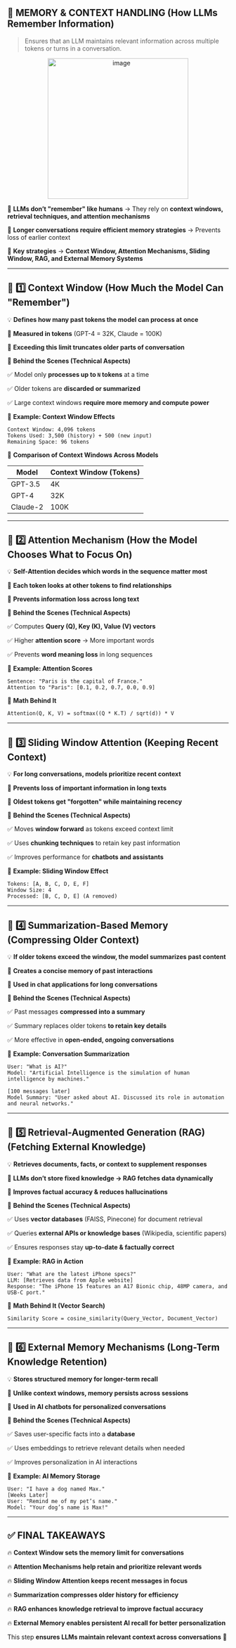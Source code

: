 ## **🚀 MEMORY & CONTEXT HANDLING (How LLMs Remember Information)**

> Ensures that an LLM maintains relevant information across multiple tokens or turns in a conversation.
>
<p align="center">
  <img width="320" alt="image" src="https://github.com/user-attachments/assets/68f021c4-6f99-40e8-bc0d-fc70e1724953" />
</p>


🔹 **LLMs don’t "remember" like humans** → They rely on **context windows, retrieval techniques, and attention mechanisms**

🔹 **Longer conversations require efficient memory strategies** → Prevents loss of earlier context

🔹 **Key strategies** → **Context Window, Attention Mechanisms, Sliding Window, RAG, and External Memory Systems**

---

## **📌 1️⃣ Context Window (How Much the Model Can "Remember")**

💡 **Defines how many past tokens the model can process at once**

🔹 **Measured in tokens** (GPT-4 = 32K, Claude = 100K)

🔹 **Exceeding this limit truncates older parts of conversation**

📌 **Behind the Scenes (Technical Aspects)**

✅ Model only **processes up to `N` tokens** at a time

✅ Older tokens are **discarded or summarized**

✅ Large context windows **require more memory and compute power**

📌 **Example: Context Window Effects**

```
Context Window: 4,096 tokens
Tokens Used: 3,500 (history) + 500 (new input)
Remaining Space: 96 tokens

```

📌 **Comparison of Context Windows Across Models**

| **Model** | **Context Window (Tokens)** |
| --- | --- |
| GPT-3.5 | 4K |
| GPT-4 | 32K |
| Claude-2 | 100K |

---

## **📌 2️⃣ Attention Mechanism (How the Model Chooses What to Focus On)**

💡 **Self-Attention decides which words in the sequence matter most**

🔹 **Each token looks at other tokens to find relationships**

🔹 **Prevents information loss across long text**

📌 **Behind the Scenes (Technical Aspects)**

✅ Computes **Query (Q), Key (K), Value (V) vectors**

✅ Higher **attention score** → More important words

✅ Prevents **word meaning loss** in long sequences

📌 **Example: Attention Scores**

```
Sentence: "Paris is the capital of France."
Attention to "Paris": [0.1, 0.2, 0.7, 0.0, 0.9]

```

📌 **Math Behind It**

```
Attention(Q, K, V) = softmax((Q * K.T) / sqrt(d)) * V

```

---

## **📌 3️⃣ Sliding Window Attention (Keeping Recent Context)**

💡 **For long conversations, models prioritize recent context**

🔹 **Prevents loss of important information in long texts**

🔹 **Oldest tokens get "forgotten" while maintaining recency**

📌 **Behind the Scenes (Technical Aspects)**

✅ Moves **window forward** as tokens exceed context limit

✅ Uses **chunking techniques** to retain key past information

✅ Improves performance for **chatbots and assistants**

📌 **Example: Sliding Window Effect**

```
Tokens: [A, B, C, D, E, F]
Window Size: 4
Processed: [B, C, D, E] (A removed)

```

---

## **📌 4️⃣ Summarization-Based Memory (Compressing Older Context)**

💡 **If older tokens exceed the window, the model summarizes past content**

🔹 **Creates a concise memory of past interactions**

🔹 **Used in chat applications for long conversations**

📌 **Behind the Scenes (Technical Aspects)**

✅ Past messages **compressed into a summary**

✅ Summary replaces older tokens **to retain key details**

✅ More effective in **open-ended, ongoing conversations**

📌 **Example: Conversation Summarization**

```
User: "What is AI?"
Model: "Artificial Intelligence is the simulation of human intelligence by machines."

[100 messages later]
Model Summary: "User asked about AI. Discussed its role in automation and neural networks."

```

---

## **📌 5️⃣ Retrieval-Augmented Generation (RAG) (Fetching External Knowledge)**

💡 **Retrieves documents, facts, or context to supplement responses**

🔹 **LLMs don’t store fixed knowledge → RAG fetches data dynamically**

🔹 **Improves factual accuracy & reduces hallucinations**

📌 **Behind the Scenes (Technical Aspects)**

✅ Uses **vector databases** (FAISS, Pinecone) for document retrieval

✅ Queries **external APIs or knowledge bases** (Wikipedia, scientific papers)

✅ Ensures responses stay **up-to-date & factually correct**

📌 **Example: RAG in Action**

```
User: "What are the latest iPhone specs?"
LLM: [Retrieves data from Apple website]
Response: "The iPhone 15 features an A17 Bionic chip, 48MP camera, and USB-C port."

```

📌 **Math Behind It (Vector Search)**

```
Similarity Score = cosine_similarity(Query_Vector, Document_Vector)

```

---

## **📌 6️⃣ External Memory Mechanisms (Long-Term Knowledge Retention)**

💡 **Stores structured memory for longer-term recall**

🔹 **Unlike context windows, memory persists across sessions**

🔹 **Used in AI chatbots for personalized conversations**

📌 **Behind the Scenes (Technical Aspects)**

✅ Saves user-specific facts into a **database**

✅ Uses embeddings to retrieve relevant details when needed

✅ Improves personalization in AI interactions

📌 **Example: AI Memory Storage**

```
User: "I have a dog named Max."
[Weeks Later]
User: "Remind me of my pet’s name."
Model: "Your dog’s name is Max!"

```
---

## **✅ FINAL TAKEAWAYS**

🔥 **Context Window sets the memory limit for conversations**

🔥 **Attention Mechanisms help retain and prioritize relevant words**

🔥 **Sliding Window Attention keeps recent messages in focus**

🔥 **Summarization compresses older history for efficiency**

🔥 **RAG enhances knowledge retrieval to improve factual accuracy**

🔥 **External Memory enables persistent AI recall for better personalization**

This step **ensures LLMs maintain relevant context across conversations** 🚀
